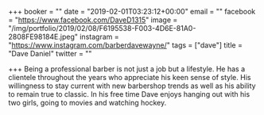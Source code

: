 +++
booker = ""
date = "2019-02-01T03:23:12+00:00"
email = ""
facebook = "https://www.facebook.com/DaveD1315"
image = "/img/portfolio/2019/02/08/F6195538-F003-4D6E-81A0-2808FE98184E.jpeg"
instagram = "https://www.instagram.com/barberdavewayne/"
tags = ["dave"]
title = "Dave Daniel"
twitter = ""

+++
Being a professional barber is not just a job but a lifestyle. He has a clientele throughout the years who appreciate his keen sense of style. His willingness to stay current with new barbershop trends as well as his ability to remain true to classic. In his free time Dave enjoys hanging out with his two girls, going to movies and watching hockey.